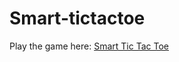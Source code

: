# Smart-tictactoe

Play the game here: <a href="https://abhinavsalgania.github.io/Smart-tictactoe/">Smart Tic Tac Toe</a>
